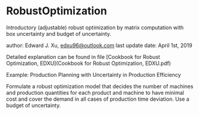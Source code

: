 # RobustOptimization
Introductory (adjustable) robust optimization by matrix computation with box uncertainty and budget of uncertainty.


author: Edward J. Xu, edxu96@outlook.com
last update date: April 1st, 2019

Detailed explanation can be found in file [Cookbook for Robust Optimization, EDXU](Cookbook for Robust Optimization, EDXU.pdf)

Example: Production Planning with Uncertainty in Production Efficiency

Formulate a robust optimization model that decides the number of machines and production quantities for each product and machine to have minimal cost and cover the demand in all cases of production time deviation. Use a budget of uncertainty.

